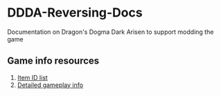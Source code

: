 # DDDA-Reversing-Docs
Documentation on Dragon's Dogma Dark Arisen to support modding the game

## Game info resources

1. [Item ID list](https://w.atwiki.jp/xbox360analysis/pages/67.html)
2. [Detailed gameplay info](https://docs.google.com/document/d/17Avxu-W6BCjDrglXtHg8Z3sKB_z_5tlWhV1Vmf_YWHw/edit)